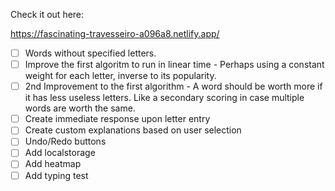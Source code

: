 Check it out here:

https://fascinating-travesseiro-a096a8.netlify.app/



- [ ] Words without specified letters.
- [ ] Improve the first algoritm to run in linear time - Perhaps using a constant weight for each letter, inverse to its popularity.
- [ ] 2nd Improvement to the first algorithm - A word should be worth more if it has less useless letters. Like a secondary scoring in case multiple words are worth the same. 
- [ ] Create immediate response upon letter entry
- [ ] Create custom explanations based on user selection
- [ ] Undo/Redo buttons
- [ ] Add localstorage
- [ ] Add heatmap
- [ ] Add typing test
